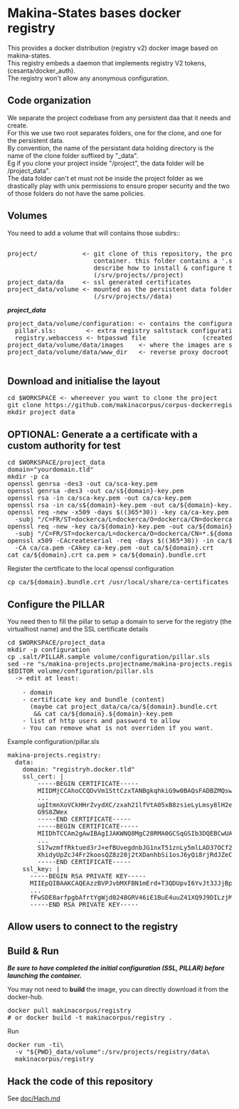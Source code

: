 Makina-States bases docker registry
===================================
This provides a docker distribution (registry v2) docker image based on makina-states.<br/>
This registry embeds a daemon that implements registry V2 tokens, (cesanta/docker_auth).<br/>
The registry won't allow any anonymous configuration.

Code organization
-------------------
We separate the project codebase from any persistent daa that it needs and create.<br/>
For this we use two root separates folders, one for the clone, and one for the persistent data.<br/>
By convention, the name of the persistant data holding directory is the name of the clone folder suffixed by "_data".<br/>
Eg if you clone your project inside "/project", the data folder will be /project_data".<br/>
The data folder can't et must not be inside the project folder as we drastically play with unix permissions to ensure proper security and the two of those folders do not have the same policies.

Volumes
-----------
You need to add a volume that will contains those subdirs::
<pre>

project/            <- git clone of this repository, the project code inside the
                       container. this folder contains a '.salt' folder which 
                       describe how to install & configure this project.
                       (/srv/projects/<name>/project)
project_data/da     <- ssl generated certificates
project_data/volume <- mounted as the persistent data folder inside the container
                       (/srv/projects/<name>/data)
</pre>

***project_data***
<pre>
project_data/volume/configuration: <- contains the configuration
  pillar.sls:        <- extra registry saltstack configuration
  registry.webaccess <- htpasswd file               (created but empty)
project_data/volume/data/images    <- where the images are stored (autocreated)
project_data/volume/data/www_dir   <- reverse proxy docroot       (autocreated)

</pre>


Download and initialise the layout
--------------------------------------
<pre>
cd $WORKSPACE <- whereever you want to clone the project
git clone https://github.com/makinacorpus/corpus-dockerregistry.git project
mkdir project_data
</pre>

OPTIONAL: Generate a a certificate with a custom authority for test
----------------------------------------------------------------------------
<pre>
cd $WORKSPACE/project_data
domain="yourdomain.tld"
mkdir -p ca
openssl genrsa -des3 -out ca/sca-key.pem
openssl genrsa -des3 -out ca/s${domain}-key.pem
openssl rsa -in ca/sca-key.pem -out ca/ca-key.pem
openssl rsa -in ca/s${domain}-key.pem -out ca/${domain}-key.pem
openssl req -new -x509 -days $((365*30)) -key ca/ca-key.pem -out ca/ca.pem\
  -subj "/C=FR/ST=dockerca/L=dockerca/O=dockerca/CN=dockerca/"
openssl req -new -key ca/${domain}-key.pem -out ca/${domain}.csr\
  -subj "/C=FR/ST=dockerca/L=dockerca/O=dockerca/CN=*.${domain}/"
openssl x509 -CAcreateserial -req -days $((365*30)) -in ca/${domain}.csr\
  -CA ca/ca.pem -CAkey ca-key.pem -out ca/${domain}.crt
cat ca/${domain}.crt ca.pem > ca/${domain}.bundle.crt
</pre>

Register the certificate to the local openssl configuration
<pre>
cp ca/${domain}.bundle.crt /usr/local/share/ca-certificates && update-ca-certificates
</pre>

Configure the PILLAR
-------------------------
You need then to fill the pillar to setup a domain to serve for the registry (the virtualhost name) and the SSL certificate details
<pre>
cd $WORKSPACE/project_data
mkdir -p configuration
cp .salt/PILLAR.sample volume/configuration/pillar.sls
sed -re "s/makina-projects.projectname/makina-projects.registry/g" -i volume/configuration/pillar.sls
$EDITOR volume/configuration/pillar.sls
  -> edit at least:

    - domain
    - certificate key and bundle (content) 
      (maybe cat project_data/ca/ca/${domain}.bundle.crt
       && cat ca/${domain}.${domain}-key.pem
    - list of http users and password to allow
    - You can remove what is not overriden if you want.
</pre>

Example configuration/pillar.sls
<pre>
makina-projects.registry:
  data:
    domain: "registryh.docker.tld"
    ssl_cert: |
        -----BEGIN CERTIFICATE-----
        MIIDMjCCAhoCCQDvVm1SttCzxTANBgkqhkiG9w0BAQsFADBZMQswCQYDVQQGEwJG
        ...
        ugItmnXoVCkHHrZvydXC/zxah21lfVtA05xB8zsieLyLmsy8lH2exftnpM3QgMAp
        G9S8ZWex
        -----END CERTIFICATE-----
        -----BEGIN CERTIFICATE-----
        MIIDhTCCAm2gAwIBAgIJAKWNQ8MgC28RMA0GCSqGSIb3DQEBCwUAMFkxCzAJBgNV
        ...
        S17wzmffRktued3rJ+efBUvegdnbJG1nxT51znLy5mlLAD37OCf2DgqlGyL1UcEr
        XhidyUpZcJ4Fr2koosQZ8z20j2tXDanhbSi1osJ6yQi8rjRdJZeCMwA=
        -----END CERTIFICATE-----
    ssl_key: |
      -----BEGIN RSA PRIVATE KEY-----
      MIIEpQIBAAKCAQEAzzBVPJvbMXFBN1mErd+T3QDUpvI6YvJt3JJjBptvcke1X9Si
      ...
      fFwSDE8arfpgbAfrtYgWjd0248GRV46iE1BuE4uuZ41XQ9J9DILzjMk=
      -----END RSA PRIVATE KEY-----
</pre>


Allow users to connect to the registry
--------------------------------------

Build & Run
-------------
***Be sure to have completed the initial configuration (SSL, PILLAR) before launching the container.***

You may not need to **build** the image, you can directly download it from the docker-hub.
<pre>
docker pull makinacorpus/registry
# or docker build -t makinacorpus/registry .
</pre>
Run
<pre>
docker run -ti\
  -v "${PWD}_data/volume":/srv/projects/registry/data\
  makinacorpus/registry
</pre>

Hack the code of this repository
---------------------------------
See [doc/Hach.md](doc/Hack.md)

